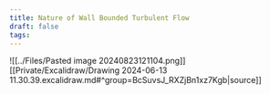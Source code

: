 ```yaml
---
title: Nature of Wall Bounded Turbulent Flow
draft: false
tags:
---
```



![[../Files/Pasted image 20240823121104.png]]
[[Private/Excalidraw/Drawing 2024-06-13 11.30.39.excalidraw.md#^group=BcSuvsJ_RXZjBn1xz7Kgb|source]]

